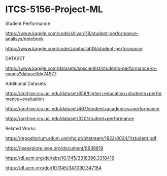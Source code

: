 # ITCS-5156-Project-ML

Student Performance

https://www.kaggle.com/code/shivan118/student-performance-analisys/notebook

https://www.kaggle.com/code/zabihullah18/student-performance

DATASET

https://www.kaggle.com/datasets/spscientist/students-performance-in-exams?datasetId=74977

Additional Datasets

https://archive.ics.uci.edu/dataset/856/higher+education+students+performance+evaluation

https://archive.ics.uci.edu/dataset/467/student+academics+performance

https://archive.ics.uci.edu/dataset/320/student+performance

Related Works

https://repositorium.sdum.uminho.pt/bitstream/1822/8024/1/student.pdf

https://ieeexplore.ieee.org/document/9638819

https://dl.acm.org/doi/abs/10.1145/3318396.3318419

https://dl.acm.org/doi/10.1145/347090.347184
